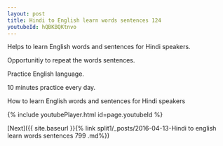 ```yaml
---
layout: post
title: Hindi to English learn words sentences 124 
youtubeId: hQBKBQKtnvo
---
```

 
 
Helps to learn English words and sentences for Hindi speakers.

Opportunitiy to repeat the words sentences. 

Practice English language. 
 
10 minutes practice every day. 
 
How to learn English words and sentences for Hindi speakers 
 
{% include youtubePlayer.html id=page.youtubeId %}
 
 
[Next]({{ site.baseurl }}{% link  split1/_posts/2016-04-13-Hindi to english learn words sentences 799 .md%})
 
